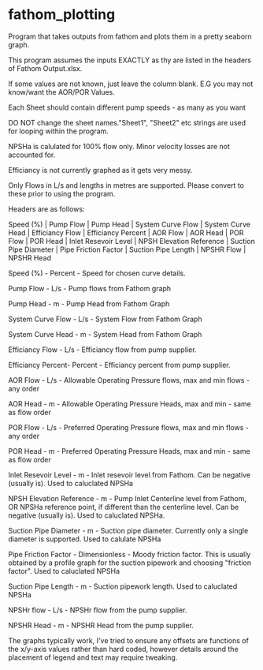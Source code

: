 # fathom_plotting
Program that takes outputs from fathom and plots them in a pretty seaborn graph.

This program assumes the inputs EXACTLY as thy are listed in the headers of 
Fathom Output.xlsx. 

If some values are not known, just leave the column blank. E.G you may not know/want
the AOR/POR Values. 

Each Sheet should contain different pump speeds - as many as you want

DO NOT change the sheet names."Sheet1", "Sheet2" etc strings are used for looping within the program.

NPSHa is calulated for 100% flow only. Minor velocity losses are not accounted for. 

Efficiancy is not currently graphed as it gets very messy. 

Only Flows in L/s and lengths in metres are supported. Please convert to these prior to using the program. 

Headers are as follows:

Speed (%)	| Pump Flow	| Pump Head |	System Curve Flow	| System Curve Head |	Efficiancy Flow	| Efficiancy Percent |
AOR Flow |	AOR Head | POR Flow |	POR Head |	Inlet Resevoir Level |	NPSH Elevation Reference |
Suction Pipe Diameter	|	Pipe Friction Factor	|	Suction Pipe Length | NPSHR Flow	|	NPSHR Head


Speed (%) - Percent  - Speed for chosen curve details. 

Pump Flow -  L/s - Pump flows from Fathom graph

Pump Head - m - Pump Head from Fathom Graph

System Curve Flow - L/s - System Flow from Fathom Graph

System Curve Head - m - System Head from Fathom Graph

Efficiancy Flow - L/s - Efficiancy flow from pump supplier.  

Efficiancy Percent- Percent - Efficiancy percent from pump supplier.  

AOR Flow - L/s - Allowable Operating Pressure flows, max and min flows - any order

AOR Head - m - Allowable Operating Pressure Heads, max and min - same as flow order

POR Flow - L/s - Preferred Operating Pressure flows, max and min flows - any order

POR Head - m - Preferred Operating Pressure Heads, max and min - same as flow order

Inlet Resevoir Level - m - Inlet resevoir level from Fathom. Can be negative (usually is). Used to caluclated NPSHa

NPSH Elevation Reference - m - Pump Inlet Centerline level from Fathom, OR NPSHa reference point, if different than the 
centerline level. Can be negative (usually is). Used to caluclated NPSHa.

Suction Pipe Diameter - m - Suction pipe diameter. Currently only a single diameter is supported. Used to calulate NPSHa

Pipe Friction Factor - Dimensionless - Moody friction factor. This is usually obtained by a profile graph for the suction
pipework and choosing "friction factor". Used to caluclated NPSHa

Suction Pipe Length - m - Suction pipework length. Used to caluclated NPSHa

NPSHr flow - L/s - NPSHr flow from the pump supplier. 

NPSHR Head - m - NPSHR Head from the pump supplier. 

The graphs typically work, I've tried to ensure any offsets are functions of the x/y-axis values rather than hard coded, however details around the placement of legend and text may require tweaking. 

